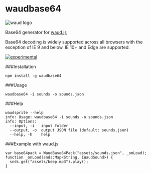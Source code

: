 # waudbase64

![waud logo](https://raw.githubusercontent.com/adireddy/waud/dev/logo.png)

Base64 generator for [waud.js](https://github.com/adireddy/waud)

Base64 decoding is widely supported across all browsers with the exception of IE 9 and below. IE 10+ and Edge are supported.

[![experimental](http://hughsk.github.io/stability-badges/dist/experimental.svg)](http://adireddy.github.io/demos/waud/base64.html)

###Installation

```
npm install -g waudbase64
```

###Usage

```
waudbase64 -i sounds -o sounds.json
```

###Help

```
waudsprite --help
info: Usage: waudbase64 -i sounds -o sounds.json
info: Options:
  --input, -i   input folder                           
  --output, -o  output JSON file (default: sounds.json)
  --help, -h    help
```

###Example with waud.js

```
var base64pack = WaudBase64Pack("assets/sounds.json", _onLoad);
function _onLoad(snds:Map<String, IWaudSound>) {
  snds.get("assets/beep.mp3").play();
}
```
